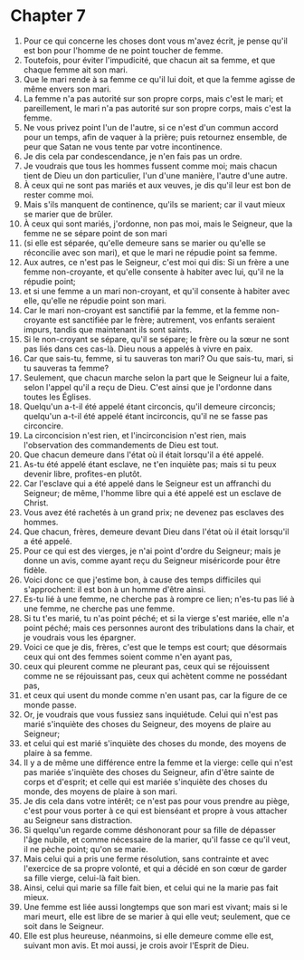 # Chapter 7

1. Pour ce qui concerne les choses dont vous m'avez écrit, je pense qu'il est bon pour l'homme de ne point toucher de femme.
2. Toutefois, pour éviter l'impudicité, que chacun ait sa femme, et que chaque femme ait son mari.
3. Que le mari rende à sa femme ce qu'il lui doit, et que la femme agisse de même envers son mari.
4. La femme n'a pas autorité sur son propre corps, mais c'est le mari; et pareillement, le mari n'a pas autorité sur son propre corps, mais c'est la femme.
5. Ne vous privez point l'un de l'autre, si ce n'est d'un commun accord pour un temps, afin de vaquer à la prière; puis retournez ensemble, de peur que Satan ne vous tente par votre incontinence.
6. Je dis cela par condescendance, je n'en fais pas un ordre.
7. Je voudrais que tous les hommes fussent comme moi; mais chacun tient de Dieu un don particulier, l'un d'une manière, l'autre d'une autre.
8. À ceux qui ne sont pas mariés et aux veuves, je dis qu'il leur est bon de rester comme moi.
9. Mais s'ils manquent de continence, qu'ils se marient; car il vaut mieux se marier que de brûler.
10. À ceux qui sont mariés, j'ordonne, non pas moi, mais le Seigneur, que la femme ne se sépare point de son mari
11. (si elle est séparée, qu'elle demeure sans se marier ou qu'elle se réconcilie avec son mari), et que le mari ne répudie point sa femme.
12. Aux autres, ce n'est pas le Seigneur, c'est moi qui dis: Si un frère a une femme non-croyante, et qu'elle consente à habiter avec lui, qu'il ne la répudie point;
13. et si une femme a un mari non-croyant, et qu'il consente à habiter avec elle, qu'elle ne répudie point son mari.
14. Car le mari non-croyant est sanctifié par la femme, et la femme non-croyante est sanctifiée par le frère; autrement, vos enfants seraient impurs, tandis que maintenant ils sont saints.
15. Si le non-croyant se sépare, qu'il se sépare; le frère ou la sœur ne sont pas liés dans ces cas-là. Dieu nous a appelés à vivre en paix.
16. Car que sais-tu, femme, si tu sauveras ton mari? Ou que sais-tu, mari, si tu sauveras ta femme?
17. Seulement, que chacun marche selon la part que le Seigneur lui a faite, selon l'appel qu'il a reçu de Dieu. C'est ainsi que je l'ordonne dans toutes les Églises.
18. Quelqu'un a-t-il été appelé étant circoncis, qu'il demeure circoncis; quelqu'un a-t-il été appelé étant incirconcis, qu'il ne se fasse pas circoncire.
19. La circoncision n'est rien, et l'incirconcision n'est rien, mais l'observation des commandements de Dieu est tout.
20. Que chacun demeure dans l'état où il était lorsqu'il a été appelé.
21. As-tu été appelé étant esclave, ne t'en inquiète pas; mais si tu peux devenir libre, profites-en plutôt.
22. Car l'esclave qui a été appelé dans le Seigneur est un affranchi du Seigneur; de même, l'homme libre qui a été appelé est un esclave de Christ.
23. Vous avez été rachetés à un grand prix; ne devenez pas esclaves des hommes.
24. Que chacun, frères, demeure devant Dieu dans l'état où il était lorsqu'il a été appelé.
25. Pour ce qui est des vierges, je n'ai point d'ordre du Seigneur; mais je donne un avis, comme ayant reçu du Seigneur miséricorde pour être fidèle.
26. Voici donc ce que j'estime bon, à cause des temps difficiles qui s'approchent: il est bon à un homme d'être ainsi.
27. Es-tu lié à une femme, ne cherche pas à rompre ce lien; n'es-tu pas lié à une femme, ne cherche pas une femme.
28. Si tu t'es marié, tu n'as point péché; et si la vierge s'est mariée, elle n'a point péché; mais ces personnes auront des tribulations dans la chair, et je voudrais vous les épargner.
29. Voici ce que je dis, frères, c'est que le temps est court; que désormais ceux qui ont des femmes soient comme n'en ayant pas,
30. ceux qui pleurent comme ne pleurant pas, ceux qui se réjouissent comme ne se réjouissant pas, ceux qui achètent comme ne possédant pas,
31. et ceux qui usent du monde comme n'en usant pas, car la figure de ce monde passe.
32. Or, je voudrais que vous fussiez sans inquiétude. Celui qui n'est pas marié s'inquiète des choses du Seigneur, des moyens de plaire au Seigneur;
33. et celui qui est marié s'inquiète des choses du monde, des moyens de plaire à sa femme.
34. Il y a de même une différence entre la femme et la vierge: celle qui n'est pas mariée s'inquiète des choses du Seigneur, afin d'être sainte de corps et d'esprit; et celle qui est mariée s'inquiète des choses du monde, des moyens de plaire à son mari.
35. Je dis cela dans votre intérêt; ce n'est pas pour vous prendre au piège, c'est pour vous porter à ce qui est bienséant et propre à vous attacher au Seigneur sans distraction.
36. Si quelqu'un regarde comme déshonorant pour sa fille de dépasser l'âge nubile, et comme nécessaire de la marier, qu'il fasse ce qu'il veut, il ne pèche point; qu'on se marie.
37. Mais celui qui a pris une ferme résolution, sans contrainte et avec l'exercice de sa propre volonté, et qui a décidé en son cœur de garder sa fille vierge, celui-là fait bien.
38. Ainsi, celui qui marie sa fille fait bien, et celui qui ne la marie pas fait mieux.
39. Une femme est liée aussi longtemps que son mari est vivant; mais si le mari meurt, elle est libre de se marier à qui elle veut; seulement, que ce soit dans le Seigneur.
40. Elle est plus heureuse, néanmoins, si elle demeure comme elle est, suivant mon avis. Et moi aussi, je crois avoir l'Esprit de Dieu.

